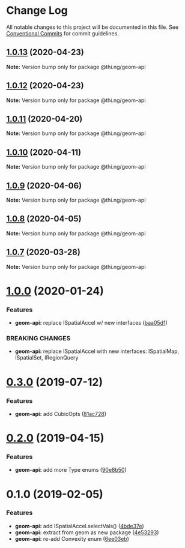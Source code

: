# Change Log

All notable changes to this project will be documented in this file.
See [Conventional Commits](https://conventionalcommits.org) for commit guidelines.

## [1.0.13](https://github.com/thi-ng/umbrella/compare/@thi.ng/geom-api@1.0.12...@thi.ng/geom-api@1.0.13) (2020-04-23)

**Note:** Version bump only for package @thi.ng/geom-api





## [1.0.12](https://github.com/thi-ng/umbrella/compare/@thi.ng/geom-api@1.0.11...@thi.ng/geom-api@1.0.12) (2020-04-23)

**Note:** Version bump only for package @thi.ng/geom-api





## [1.0.11](https://github.com/thi-ng/umbrella/compare/@thi.ng/geom-api@1.0.10...@thi.ng/geom-api@1.0.11) (2020-04-20)

**Note:** Version bump only for package @thi.ng/geom-api





## [1.0.10](https://github.com/thi-ng/umbrella/compare/@thi.ng/geom-api@1.0.9...@thi.ng/geom-api@1.0.10) (2020-04-11)

**Note:** Version bump only for package @thi.ng/geom-api





## [1.0.9](https://github.com/thi-ng/umbrella/compare/@thi.ng/geom-api@1.0.8...@thi.ng/geom-api@1.0.9) (2020-04-06)

**Note:** Version bump only for package @thi.ng/geom-api





## [1.0.8](https://github.com/thi-ng/umbrella/compare/@thi.ng/geom-api@1.0.7...@thi.ng/geom-api@1.0.8) (2020-04-05)

**Note:** Version bump only for package @thi.ng/geom-api





## [1.0.7](https://github.com/thi-ng/umbrella/compare/@thi.ng/geom-api@1.0.6...@thi.ng/geom-api@1.0.7) (2020-03-28)

**Note:** Version bump only for package @thi.ng/geom-api





# [1.0.0](https://github.com/thi-ng/umbrella/compare/@thi.ng/geom-api@0.3.8...@thi.ng/geom-api@1.0.0) (2020-01-24)

### Features

* **geom-api:** replace ISpatialAccel w/ new interfaces ([baa05d1](https://github.com/thi-ng/umbrella/commit/baa05d1908a940115690cb3d1dd403173061d63a))

### BREAKING CHANGES

* **geom-api:** replace ISpatialAccel with new interfaces:
ISpatialMap, ISpatialSet, IRegionQuery

# [0.3.0](https://github.com/thi-ng/umbrella/compare/@thi.ng/geom-api@0.2.5...@thi.ng/geom-api@0.3.0) (2019-07-12)

### Features

* **geom-api:** add CubicOpts ([81ac728](https://github.com/thi-ng/umbrella/commit/81ac728))

# [0.2.0](https://github.com/thi-ng/umbrella/compare/@thi.ng/geom-api@0.1.12...@thi.ng/geom-api@0.2.0) (2019-04-15)

### Features

* **geom-api:** add more Type enums ([90e8b50](https://github.com/thi-ng/umbrella/commit/90e8b50))

# 0.1.0 (2019-02-05)

### Features

* **geom-api:** add ISpatialAccel.selectVals() ([4bde37e](https://github.com/thi-ng/umbrella/commit/4bde37e))
* **geom-api:** extract from geom as new package ([4e53293](https://github.com/thi-ng/umbrella/commit/4e53293))
* **geom-api:** re-add Convexity enum ([6ee03eb](https://github.com/thi-ng/umbrella/commit/6ee03eb))
